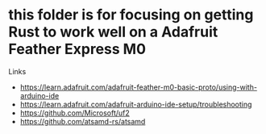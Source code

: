 # this folder is for focusing on getting Rust to work well on a Adafruit Feather Express M0

Links

- https://learn.adafruit.com/adafruit-feather-m0-basic-proto/using-with-arduino-ide
- https://learn.adafruit.com/adafruit-arduino-ide-setup/troubleshooting
- https://github.com/Microsoft/uf2
- https://github.com/atsamd-rs/atsamd

